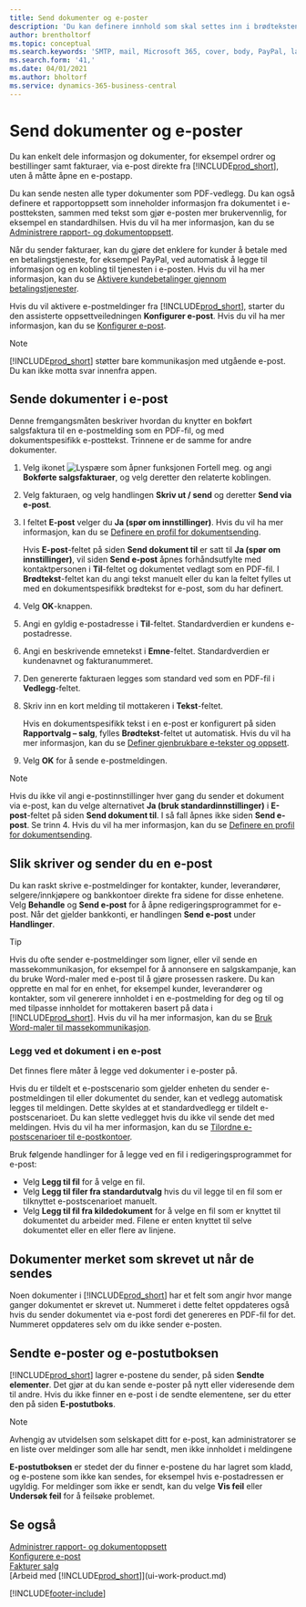 ```yaml
---
title: Send dokumenter og e-poster
description: 'Du kan definere innhold som skal settes inn i brødteksten i en e-postmelding, for eksempel en PayPal-kobling. Du kan også legge ved dokumenter i e-postmeldinger.'
author: brentholtorf
ms.topic: conceptual
ms.search.keywords: 'SMTP, mail, Microsoft 365, cover, body, PayPal, layout'
ms.search.form: '41,'
ms.date: 04/01/2021
ms.author: bholtorf
ms.service: dynamics-365-business-central
---
```

# Send dokumenter og e-poster

Du kan enkelt dele informasjon og dokumenter, for eksempel ordrer og bestillinger samt fakturaer, via e-post direkte fra [!INCLUDE[prod_short](includes/prod_short.md)], uten å måtte åpne en e-postapp.  

Du kan sende nesten alle typer dokumenter som PDF-vedlegg. Du kan også definere et rapportoppsett som inneholder informasjon fra dokumentet i e-postteksten, sammen med tekst som gjør e-posten mer brukervennlig, for eksempel en standardhilsen. Hvis du vil ha mer informasjon, kan du se [Administrere rapport- og dokumentoppsett](ui-manage-report-layouts.md).

Når du sender fakturaer, kan du gjøre det enklere for kunder å betale med en betalingstjeneste, for eksempel PayPal, ved automatisk å legge til informasjon og en kobling til tjenesten i e-posten. Hvis du vil ha mer informasjon, kan du se [Aktivere kundebetalinger gjennom betalingstjenester](sales-how-enable-payment-service-extensions.md).

Hvis du vil aktivere e-postmeldinger fra [!INCLUDE[prod_short](includes/prod_short.md)], starter du den assisterte oppsettveiledningen **Konfigurer e-post**. Hvis du vil ha mer informasjon, kan du se [Konfigurer e-post](admin-how-setup-email.md).

> [!NOTE]
> [!INCLUDE[prod_short](includes/prod_short.md)] støtter bare kommunikasjon med utgående e-post. Du kan ikke motta svar innenfra appen.

## Sende dokumenter i e-post

Denne fremgangsmåten beskriver hvordan du knytter en bokført salgsfaktura til en e-postmelding som en PDF-fil, og med dokumentspesifikk e-posttekst. Trinnene er de samme for andre dokumenter.

1. Velg ikonet ![Lyspære som åpner funksjonen Fortell meg.](media/ui-search/search_small.png "Fortell hva du vil gjøre") og angi **Bokførte salgsfakturaer**, og velg deretter den relaterte koblingen.
2. Velg fakturaen, og velg handlingen **Skriv ut / send** og deretter **Send via e-post**.
3. I feltet **E-post** velger du **Ja (spør om innstillinger)**. Hvis du vil ha mer informasjon, kan du se [Definere en profil for dokumentsending](sales-how-setup-document-send-profiles.md).

    Hvis **E-post**-feltet på siden **Send dokument til** er satt til **Ja (spør om innstillinger)**, vil siden **Send e-post** åpnes forhåndsutfylte med kontaktpersonen i **Til**-feltet og dokumentet vedlagt som en PDF-fil. I **Brødtekst**-feltet kan du angi tekst manuelt eller du kan la feltet fylles ut med en dokumentspesifikk brødtekst for e-post, som du har definert.

4. Velg **OK**-knappen.
5. Angi en gyldig e-postadresse i **Til**-feltet. Standardverdien er kundens e-postadresse.
6. Angi en beskrivende emnetekst i **Emne**-feltet. Standardverdien er kundenavnet og fakturanummeret.
7. Den genererte fakturaen legges som standard ved som en PDF-fil i **Vedlegg**-feltet.
8. Skriv inn en kort melding til mottakeren i **Tekst**-feltet.

    Hvis en dokumentspesifikk tekst i en e-post er konfigurert på siden **Rapportvalg – salg**, fylles **Brødtekst**-feltet ut automatisk. Hvis du vil ha mer informasjon, kan du se [Definer gjenbrukbare e-tekster og oppsett](admin-how-setup-email.md#set-up-reusable-email-texts-and-layouts).
9. Velg **OK** for å sende e-postmeldingen.

> [!NOTE]  
> Hvis du ikke vil angi e-postinnstillinger hver gang du sender et dokument via e-post, kan du velge alternativet **Ja (bruk standardinnstillinger)** i **E-post**-feltet på siden **Send dokument til**. I så fall åpnes ikke siden **Send e-post**. Se trinn 4. Hvis du vil ha mer informasjon, kan du se [Definere en profil for dokumentsending](sales-how-setup-document-send-profiles.md).  

## Slik skriver og sender du en e-post

Du kan raskt skrive e-postmeldinger for kontakter, kunder, leverandører, selgere/innkjøpere og bankkontoer direkte fra sidene for disse enhetene. Velg **Behandle** og **Send e-post** for å åpne redigeringsprogrammet for e-post. Når det gjelder bankkonti, er handlingen **Send e-post** under **Handlinger**.

> [!TIP]
> Hvis du ofte sender e-postmeldinger som ligner, eller vil sende en massekommunikasjon, for eksempel for å annonsere en salgskampanje, kan du bruke Word-maler med e-post til å gjøre prosessen raskere. Du kan opprette en mal for en enhet, for eksempel kunder, leverandører og kontakter, som vil generere innholdet i en e-postmelding for deg og til og med tilpasse innholdet for mottakeren basert på data i [!INCLUDE[prod_short](includes/prod_short.md)]. Hvis du vil ha mer informasjon, kan du se [Bruk Word-maler til massekommunikasjon](ui-mail-merge.md).  

### Legg ved et dokument i en e-post

Det finnes flere måter å legge ved dokumenter i e-poster på.

Hvis du er tildelt et e-postscenario som gjelder enheten du sender e-postmeldingen til eller dokumentet du sender, kan et vedlegg automatisk legges til meldingen. Dette skyldes at et standardvedlegg er tildelt e-postscenarioet. Du kan slette vedlegget hvis du ikke vil sende det med meldingen. Hvis du vil ha mer informasjon, kan du se [Tilordne e-postscenarioer til e-postkontoer](admin-how-setup-email.md#assign-email-scenarios-to-email-accounts). 

Bruk følgende handlinger for å legge ved en fil i redigeringsprogrammet for e-post:

* Velg **Legg til fil** for å velge en fil.
* Velg **Legg til filer fra standardutvalg** hvis du vil legge til en fil som er tilknyttet e-postscenarioet manuelt.
* Velg **Legg til fil fra kildedokument** for å velge en fil som er knyttet til dokumentet du arbeider med. Filene er enten knyttet til selve dokumentet eller en eller flere av linjene.

## Dokumenter merket som skrevet ut når de sendes

Noen dokumenter i [!INCLUDE[prod_short](includes/prod_short.md)] har et felt som angir hvor mange ganger dokumentet er skrevet ut. Nummeret i dette feltet <!--"that field?" need a name...--> oppdateres også hvis du sender dokumentet via e-post fordi det genereres en PDF-fil for det. Nummeret oppdateres selv om du ikke sender e-posten. <!--guessing this is because emails are technically reports, so the counter bumps up whenever someone creates an email. Need to verify.-->

## Sendte e-poster og e-postutboksen

[!INCLUDE[prod_short](includes/prod_short.md)] lagrer e-postene du sender, på siden **Sendte elementer**. Det gjør at du kan sende e-poster på nytt eller videresende dem til andre. Hvis du ikke finner en e-post i de sendte elementene, ser du etter den på siden **E-postutboks**. 

> [!NOTE]
> Avhengig av utvidelsen som selskapet ditt for e-post, kan administratorer se en liste over meldinger som alle har sendt, men ikke innholdet i meldingene

**E-postutboksen** er stedet der du finner e-postene du har lagret som kladd, og e-postene som ikke kan sendes, for eksempel hvis e-postadressen er ugyldig. For meldinger som ikke er sendt, kan du velge **Vis feil** eller **Undersøk feil** for å feilsøke problemet.  

## Se også

[Administrer rapport- og dokumentoppsett](ui-manage-report-layouts.md)  
[Konfigurere e-post](admin-how-setup-email.md)  
[Fakturer salg](sales-how-invoice-sales.md)  
[Arbeid med [!INCLUDE[prod_short](includes/prod_short.md)]](ui-work-product.md)


[!INCLUDE[footer-include](includes/footer-banner.md)]
